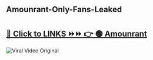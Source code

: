 
 ## Amounrant-Only-Fans-Leaked

# <h2><a href="https://clipsfans.com/Amounrant&ref=git">🔗 Click to LINKS ⏩⏩ 👉 🟢 Amounrant </a></h2>

<a href="https://clipsfans.com/Amounrant&ref=git" rel="nofollow" data-target="animated-image.originalLink"><img src="https://i.ibb.co.com/xMMVF88/686577567.gif" alt="Viral Video Original" style="max-width: 100%; display: inline-block;" data-target="animated-image.originalImage"></a>
